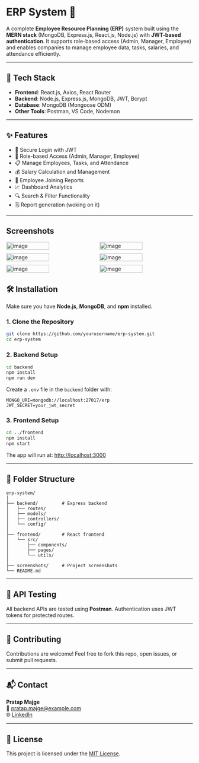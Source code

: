 # ERP System 💼

A complete **Employee Resource Planning (ERP)** system built using the **MERN stack** (MongoDB, Express.js, React.js, Node.js) with **JWT-based authentication**. It supports role-based access (Admin, Manager, Employee) and enables companies to manage employee data, tasks, salaries, and attendance efficiently.

---

## 🚀 Tech Stack

- **Frontend**: React.js, Axios, React Router
- **Backend**: Node.js, Express.js, MongoDB, JWT, Bcrypt
- **Database**: MongoDB (Mongoose ODM)
- **Other Tools**: Postman, VS Code, Nodemon

---

## ✨ Features

- 🔐 Secure Login with JWT
- 👥 Role-based Access (Admin, Manager, Employee)
- 📋 Manage Employees, Tasks, and Attendance
- 💰 Salary Calculation and Management
- 🧾 Employee Joining Reports
- 📈 Dashboard Analytics
- 🔍 Search & Filter Functionality
- 🗒️ Report generation (woking on it)

---
## Screenshots
<div style="display: flex; flex-wrap: wrap; gap: 10px;">
  <img width="48%" alt="image" src="https://github.com/user-attachments/assets/09b27128-ca50-4d11-bf5a-d21ac5a8d483" />
  <img width="48%" alt="image" src="https://github.com/user-attachments/assets/df8aab19-fe8c-4ee7-b075-26e1e4f9e0b8" />
  <img width="48%" alt="image" src="https://github.com/user-attachments/assets/379aa84a-9c0c-4a79-9a82-421c947fbdb3" />
  <img width="48%" alt="image" src="https://github.com/user-attachments/assets/4933961b-89a5-41ad-a6e8-7705ea59b0e4" />
  <img width="48%" alt="image" src="https://github.com/user-attachments/assets/a23a82a3-e654-4687-b819-943e53482bb5" />
  <img width="48%" alt="image" src="https://github.com/user-attachments/assets/93b65876-a47e-496a-8da6-292719efb6d6" />

</div>


## 🛠️ Installation

Make sure you have **Node.js**, **MongoDB**, and **npm** installed.

### 1. Clone the Repository

```bash
git clone https://github.com/yourusername/erp-system.git
cd erp-system
```

### 2. Backend Setup

```bash
cd backend
npm install
npm run dev
```

Create a `.env` file in the `backend` folder with:

```
MONGO_URI=mongodb://localhost:27017/erp
JWT_SECRET=your_jwt_secret
```

### 3. Frontend Setup

```bash
cd ../frontend
npm install
npm start
```

The app will run at: [http://localhost:3000](http://localhost:3000)

---

## 📁 Folder Structure

```
erp-system/
│
├── backend/         # Express backend
│   ├── routes/
│   ├── models/
│   ├── controllers/
│   └── config/
│
├── frontend/        # React frontend
│   └── src/
│       ├── components/
│       ├── pages/
│       └── utils/
│
├── screenshots/     # Project screenshots
└── README.md
```

---

## 🧪 API Testing

All backend APIs are tested using **Postman**. Authentication uses JWT tokens for protected routes.

---

## 🤝 Contributing

Contributions are welcome! Feel free to fork this repo, open issues, or submit pull requests.

---

## 📬 Contact

**Pratap Majge**  
📧 [pratap.majge@example.com](mailto:pratap.majge@example.com)  
🌐 [LinkedIn](https://linkedin.com/in/pratapmajge)

---

## 📄 License

This project is licensed under the [MIT License](LICENSE).
